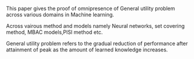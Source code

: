 This paper gives the proof of omnipresence of General utility problem across various domains in Machine learning.

Across vairous method and models namely Neural networks, set covering method, MBAC models,PlSI method etc.

General utility problem refers to the gradual reduction of performance after attainment of peak as the amount of learned knowledge increases.